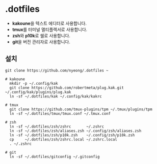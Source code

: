 # .dotfiles

- **kakoune**을 텍스트 에디터로 사용합니다.
- **tmux**를 터미널 멀티플렉서로 사용합니다.
- **zsh**와 **p10k**로 쉘로 사용합니다.
- **git**을 버전 관리자로 사용합니다.

## 설치

```
git clone https://github.com/nyeong/.dotfiles ~

# kakoune
  mkdir -p ~/.config/kak
  git clone https://github.com/robertmeta/plug.kak.git ~/.config/kak/plugins/plug.kak
  ln -sf ~/.dotfiles/kak ~/.config/kak/kakrc

# tmux
  git clone https://github.com/tmux-plugins/tpm ~/.tmux/plugins/tpm
  ln -sf ~/.dotfiles/tmux/tmux.conf ~/.tmux.conf

# zsh
  ln -sf ~/.dotfiles/zsh/zshrc       ~/.zshrc
  ln -sf ~/.dotfiles/zsh/aliases.zsh ~/.config/zsh/aliases.zsh
  ln -sf ~/.dotfiles/zsh/p10k.zsh    ~/.config/zsh/p10k.zsh
  cp     ~/.dotfiles/zsh/zshrc.local ~/.zshrc.local
  . ~/.zshrc 

# git
  ln -sf ~/.dotfiles/gitconfig ~/.gitconfig
```
